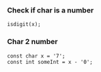 ### Check if char is a number

```
isdigit(x);
```

### Char 2 number

```
const char x = '7';
const int someInt = x - '0'; 
```
